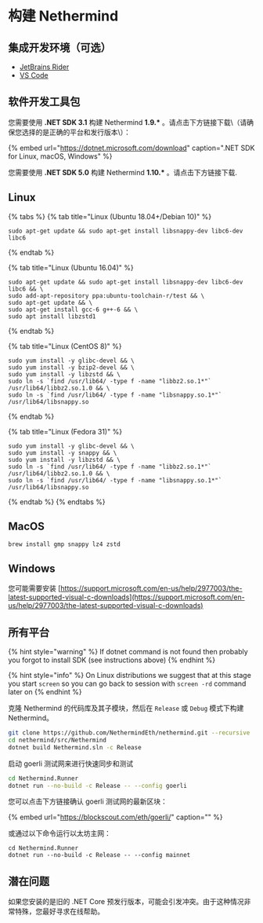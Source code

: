 # 构建 Nethermind

## 集成开发环境（可选）

* [JetBrains Rider](https://www.jetbrains.com/rider/)
* [VS Code](https://code.visualstudio.com/docs/other/dotnet)

## 软件开发工具包

您需要使用  **.NET SDK 3.1**  构建 Nethermind **1.9.\*** 。请点击下方链接下载\（请确保您选择的是正确的平台和发行版本\）：

{% embed url="https://dotnet.microsoft.com/download" caption=".NET SDK for Linux, macOS, Windows" %}

您需要使用  **.NET SDK 5.0**  构建 Nethermind **1.10.\*** 。请点击下方链接下载.

## Linux

{% tabs %}
{% tab title="Linux \(Ubuntu 18.04+/Debian 10\)" %}
```text
sudo apt-get update && sudo apt-get install libsnappy-dev libc6-dev libc6
```
{% endtab %}

{% tab title="Linux \(Ubuntu 16.04\)" %}
```text
sudo apt-get update && sudo apt-get install libsnappy-dev libc6-dev libc6 && \
sudo add-apt-repository ppa:ubuntu-toolchain-r/test && \
sudo apt-get update && \
sudo apt-get install gcc-6 g++-6 && \
sudo apt install libzstd1
```
{% endtab %}

{% tab title="Linux \(CentOS 8\)" %}
```text
sudo yum install -y glibc-devel && \
sudo yum install -y bzip2-devel && \
sudo yum install -y libzstd && \
sudo ln -s `find /usr/lib64/ -type f -name "libbz2.so.1*"` /usr/lib64/libbz2.so.1.0 && \
sudo ln -s `find /usr/lib64/ -type f -name "libsnappy.so.1*"` /usr/lib64/libsnappy.so
```
{% endtab %}

{% tab title="Linux \(Fedora 31\)" %}
```text
sudo yum install -y glibc-devel && \
sudo yum install -y snappy && \
sudo yum install -y libzstd && \
sudo ln -s `find /usr/lib64/ -type f -name "libbz2.so.1*"` /usr/lib64/libbz2.so.1.0 && \
sudo ln -s `find /usr/lib64/ -type f -name "libsnappy.so.1*"` /usr/lib64/libsnappy.so
```
{% endtab %}
{% endtabs %}

## MacOS

```text
brew install gmp snappy lz4 zstd
```

## Windows

您可能需要安装 [https://support.microsoft.com/en-us/help/2977003/the-latest-supported-visual-c-downloads](https://support.microsoft.com/en-us/help/2977003/the-latest-supported-visual-c-downloads)

## 所有平台

{% hint style="warning" %}
If dotnet command is not found then probably you forgot to install SDK \(see instructions above\)
{% endhint %}

{% hint style="info" %}
On Linux distributions we suggest that at this stage you start `screen` so you can go back to session with `screen -rd` command later on
{% endhint %}

克隆 Nethermind 的代码库及其子模块，然后在 `Release` 或 `Debug` 模式下构建 Nethermind。

```bash
git clone https://github.com/NethermindEth/nethermind.git --recursive
cd nethermind/src/Nethermind
dotnet build Nethermind.sln -c Release
```

启动 goerli 测试网来进行快速同步和测试

```bash
cd Nethermind.Runner
dotnet run --no-build -c Release -- --config goerli
```

您可以点击下方链接确认 goerli 测试网的最新区块：

{% embed url="https://blockscout.com/eth/goerli/" caption="" %}

或通过以下命令运行以太坊主网：

```text
cd Nethermind.Runner
dotnet run --no-build -c Release -- --config mainnet
```

## 潜在问题

如果您安装的是旧的 .NET Core 预发行版本，可能会引发冲突。由于这种情况非常特殊，您最好寻求在线帮助。

